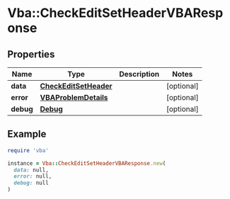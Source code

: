 # Vba::CheckEditSetHeaderVBAResponse

## Properties

| Name | Type | Description | Notes |
| ---- | ---- | ----------- | ----- |
| **data** | [**CheckEditSetHeader**](CheckEditSetHeader.md) |  | [optional] |
| **error** | [**VBAProblemDetails**](VBAProblemDetails.md) |  | [optional] |
| **debug** | [**Debug**](Debug.md) |  | [optional] |

## Example

```ruby
require 'vba'

instance = Vba::CheckEditSetHeaderVBAResponse.new(
  data: null,
  error: null,
  debug: null
)
```

